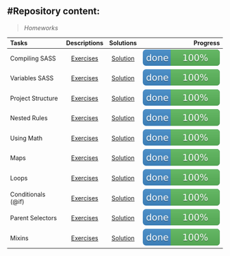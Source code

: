 #Repository content:
---
>_Homeworks_

Tasks|Descriptions|Solutions|Progress
:----|:----------:|:-------:|--------:
Compiling SASS| [Exercises](https://www.youtube.com/watch?v=Sk5jMurFHCo&list=PL4cUxeGkcC9jxJX7vojNVK-o8ubDZEcNb&index=2)| [Solution](https://github.com/Darya-STRONG/SCSS-Tutorial-Complete)|![progress](logo.svg)
Variables SASS| [Exercises](https://www.youtube.com/watch?v=LXx_oE6IBWs)| [Solution](https://github.com/Darya-STRONG/SCSS-Tutorial-Complete)|![progress](logo.svg)
Project Structure| [Exercises](https://www.youtube.com/watch?v=OxT05SPg1js&list=PL4cUxeGkcC9jxJX7vojNVK-o8ubDZEcNb&index=5)| [Solution](https://github.com/Darya-STRONG/SCSS-Tutorial-Complete)|![progress](logo.svg)
Nested Rules| [Exercises](https://www.youtube.com/watch?v=vajsECys5Tc&list=PL4cUxeGkcC9jxJX7vojNVK-o8ubDZEcNb&index=6)| [Solution](https://github.com/Darya-STRONG/SCSS-Tutorial-Complete)|![progress](logo.svg)
Using Math| [Exercises](https://www.youtube.com/watch?v=sXE3nwjCY_w)| [Solution](https://github.com/Darya-STRONG/SCSS-Tutorial-Complete)|![progress](logo.svg)
Maps| [Exercises](https://www.youtube.com/watch?v=La8wN7o-cL8)| [Solution](https://github.com/Darya-STRONG/SCSS-Tutorial-Complete)|![progress](logo.svg)
Loops| [Exercises](https://www.youtube.com/watch?v=I1lp8eSKmEs)| [Solution](https://github.com/Darya-STRONG/SCSS-Tutorial-Complete)|![progress](logo.svg)
Conditionals (@if)| [Exercises](https://www.youtube.com/watch?v=QPZOvED3N_8)| [Solution](https://github.com/Darya-STRONG/SCSS-Tutorial-Complete)|![progress](logo.svg)
Parent Selectors| [Exercises](https://www.youtube.com/watch?v=unhOp1Z-hec)| [Solution](https://github.com/Darya-STRONG/SCSS-Tutorial-Complete)|![progress](logo.svg)
Mixins| [Exercises](https://www.youtube.com/watch?v=eW1nhSZaPEw)| [Solution](https://github.com/Darya-STRONG/SCSS-Tutorial-Complete)|![progress](logo.svg)
